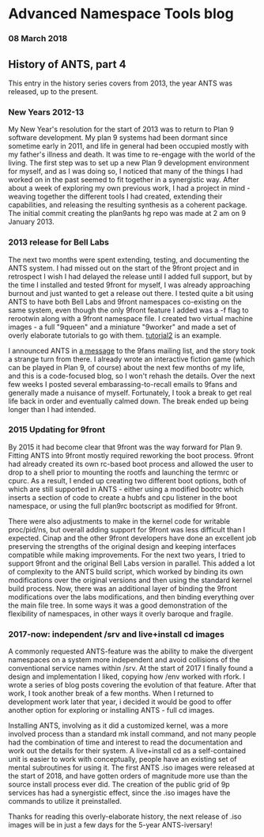 # Advanced Namespace Tools blog 

### 08 March 2018

## History of ANTS, part 4

This entry in the history series covers from 2013, the year ANTS was released, up to the present.

### New Years 2012-13

My New Year's resolution for the start of 2013 was to return to Plan 9 software development. My plan 9 systems had been dormant since sometime early in 2011, and life in general had been occupied mostly with my father's illness and death. It was time to re-engage with the world of the living. The first step was to set up a new Plan 9 development environment for myself, and as I was doing so, I noticed that many of the things I had worked on in the past seemed to fit together in a synergistic way. After about a week of exploring my own previous work, I had a project in mind - weaving together the different tools I had created, extending their capabilities, and releasing the resulting synthesis as a coherent package. The initial commit creating the plan9ants hg repo was made at 2 am on 9 January 2013.

### 2013 release for Bell Labs

The next two months were spent extending, testing, and documenting the ANTS system. I had missed out on the start of the 9front project and in retrospect I wish I had delayed the release until I added full support, but by the time I installed and tested 9front for myself, I was already approaching burnout and just wanted to get a release out there. I tested quite a bit using ANTS to have both Bell Labs and 9front namespaces co-existing on the same system, even though the only 9front feature I added was a -f flag to rerootwin along with a 9front namespace file. I created two virtual machine images - a full "9queen" and a miniature "9worker" and made a set of overly elaborate tutorials to go with them. [tutorial2](http://www.9gridchan.org/antfarm/tutorial2) is an example.

I announced ANTS in [a message](https://marc.info/?l=9fans&m=136300515916658&w=2) to the 9fans mailing list, and the story took a strange turn from there. I already wrote an interactive fiction game (which can be played in Plan 9, of course) about the next few months of my life, and this is a code-focused blog, so I won't rehash the details. Over the next few weeks I posted several embarassing-to-recall emails to 9fans and generally made a nuisance of myself. Fortunately, I took a break to get real life back in order and eventually calmed down. The break ended up being longer than I had intended.

### 2015 Updating for 9front

By 2015 it had become clear that 9front was the way forward for Plan 9. Fitting ANTS into 9front mostly required reworking the boot process. 9front had already created its own rc-based boot process and allowed the user to drop to a shell prior to mounting the rootfs and launching the termrc or cpurc. As a result, I ended up creating two different boot options, both of which are still supported in ANTS - either using a modified bootrc which inserts a section of code to create a hubfs and cpu listener in the boot namespace, or using the full plan9rc bootscript as modified for 9front.

There were also adjustments to make in the kernel code for writable proc/pid/ns, but overall adding support for 9front was less difficult than I expected. Cinap and the other 9front developers have done an excellent job preserving the strengths of the original design and keeping interfaces compatible while making improvements. For the next two years, I tried to support 9front and the original Bell Labs version in parallel. This added a lot of complexity to the ANTS build script, which worked by binding its own modifications over the original versions and then using the standard kernel build process. Now, there was an additional layer of binding the 9front modifications over the labs modifications, and then binding everything over the main file tree. In some ways it was a good demonstration of the flexibility of namespaces, in other ways it overly baroque and fragile.

### 2017-now: independent /srv and live+install cd images

A commonly requested ANTS-feature was the ability to make the divergent namespaces on a system more independent and avoid collisions of the conventional service names within /srv. At the start of 2017 I finally found a design and implementation I liked, copying how /env worked with rfork. I wrote a series of blog posts covering the evolution of that feature. After that work, I took another break of a few months. When I returned to development work later that year, i decided it would be good to offer another option for exploring or installing ANTS - full cd images.

Installing ANTS, involving as it did a customized kernel, was a more involved process than a standard mk install command, and not many people had the combination of time and interest to read the documentation and work out the details for their system. A live+install cd as a self-contained unit is easier to work with conceptually, people have an existing set of mental subroutines for using it. The first ANTS .iso images were released at the start of 2018, and have gotten orders of magnitude more use than the source install process ever did. The creation of the public grid of 9p services has had a synergistic effect, since the .iso images have the commands to utilize it preinstalled.

Thanks for reading this overly-elaborate history, the next release of .iso images will be in just a few days for the 5-year ANTS-iversary!

